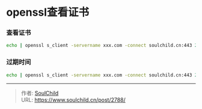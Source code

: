 # openssl查看证书

<!--more-->
### 查看证书
```bash
echo | openssl s_client -servername xxx.com -connect soulchild.cn:443 2>/dev/null | sed -n '/-----BEGIN CERTIFICATE-----/,/-----END CERTIFICATE-----/p'
```


### 过期时间
```bash
echo | openssl s_client -servername xxx.com -connect soulchild.cn:443 2>/dev/null | openssl x509 -noout -dates 
```


---

> 作者: [SoulChild](https://www.soulchild.cn)  
> URL: https://www.soulchild.cn/post/2788/  

